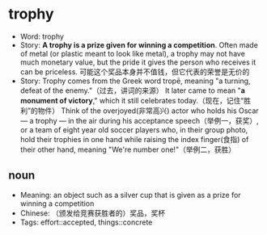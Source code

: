 # trophy

- Word: trophy
- Story: **A trophy is a prize given for winning a competition**. Often made of metal (or plastic meant to look like metal), a trophy may not have much monetary value, but the pride it gives the person who receives it can be priceless. 可能这个奖品本身并不值钱，但它代表的荣誉是无价的
- Story: Trophy comes from the Greek word tropē, meaning "a turning, defeat of the enemy."（过去，讲词的来源） It later came to mean "**a monument of victory**," which it still celebrates today.（现在，记住“胜利”的物件） Think of the overjoyed(非常高兴) actor who holds his Oscar — a trophy — in the air during his acceptance speech（举例一，获奖）, or a team of eight year old soccer players who, in their group photo, hold their trophies in one hand while raising the index finger(食指) of their other hand, meaning "We're number one!"（举例二，获胜）

## noun

- Meaning: an object such as a silver cup that is given as a prize for winning a competition
- Chinese: （颁发给竞赛获胜者的）奖品，奖杯
- Tags: effort::accepted, things::concrete

